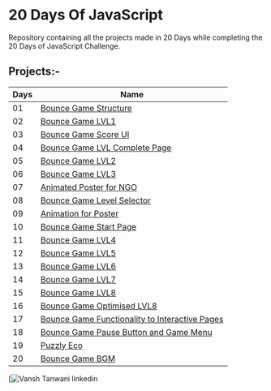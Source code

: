 # 20 Days Of JavaScript 

Repository containing all the projects made in 20 Days while completing the 20 Days of JavaScript Challenge.
## Projects:-

| Days  | Name                                                                   |
| ----------------- | ------------------------------------------------------------------ |
|01|[Bounce Game Structure](https://vansh09122003.github.io/20-Days-JS-Code-Streak/Day-1)|
|02|[Bounce Game LVL1](https://vansh09122003.github.io/20-Days-JS-Code-Streak/Day-2)|
|03|[Bounce Game Score UI](https://vansh09122003.github.io/20-Days-JS-Code-Streak/Day-3)|
|04|[Bounce Game LVL Complete Page](https://vansh09122003.github.io/20-Days-JS-Code-Streak/Day-4)|
|05|[Bounce Game LVL2](https://vansh09122003.github.io/20-Days-JS-Code-Streak/Day-5)|
|06|[Bounce Game LVL3](https://vansh09122003.github.io/20-Days-JS-Code-Streak/Day-6)|
|07|[Animated Poster for NGO](https://vansh09122003.github.io/20-Days-JS-Code-Streak/Day-7)|
|08|[Bounce Game Level Selector](https://vansh09122003.github.io/20-Days-JS-Code-Streak/Day-8)|
|09|[Animation for Poster](https://vansh09122003.github.io/20-Days-JS-Code-Streak/Day-9)|
|10|[Bounce Game Start Page](https://vansh09122003.github.io/20-Days-JS-Code-Streak/Day-10)|
|11|[Bounce Game LVL4](https://vansh09122003.github.io/20-Days-JS-Code-Streak/Day-11)|
|12|[Bounce Game LVL5](https://vansh09122003.github.io/20-Days-JS-Code-Streak/Day-12)|
|13|[Bounce Game LVL6](https://vansh09122003.github.io/20-Days-JS-Code-Streak/Day-13)|
|14|[Bounce Game LVL7](https://vansh09122003.github.io/20-Days-JS-Code-Streak/Day-14)|
|15|[Bounce Game LVL8](https://vansh09122003.github.io/20-Days-JS-Code-Streak/Day-15)|
|16|[Bounce Game Optimised LVL8](https://vansh09122003.github.io/20-Days-JS-Code-Streak/Day-16)|
|17|[Bounce Game Functionality to Interactive Pages](https://vansh09122003.github.io/20-Days-JS-Code-Streak/Day-17)|
|18|[Bounce Game Pause Button and Game Menu](https://vansh09122003.github.io/20-Days-JS-Code-Streak/Day-18)|
|19|[Puzzly Eco](https://vansh09122003.github.io/20-Days-JS-Code-Streak/Day-19)|
|20|[Bounce Game BGM](https://vansh09122003.github.io/20-Days-JS-Code-Streak/Day-20)|


[![Vansh Tanwani linkedin](https://www.linkedin.com/in/vansh-tanwani/)



